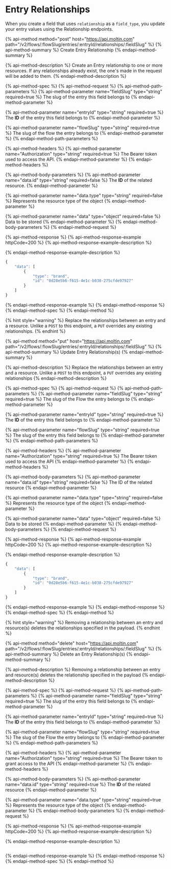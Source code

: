 # Entry Relationships

When you create a field that uses `relationship` as a `field_type`, you update your entry values using the Relationship endpoints.

{% api-method method="post" host="https://api.moltin.com" path="/v2/flows/:flowSlug/entries/:entryId/relationships/:fieldSlug" %}
{% api-method-summary %}
Create Entry Relationship
{% endapi-method-summary %}

{% api-method-description %}
Create an Entry relationship to one or more resources. If any relationships already exist, the one's made in the request will be added to them.
{% endapi-method-description %}

{% api-method-spec %}
{% api-method-request %}
{% api-method-path-parameters %}
{% api-method-parameter name="fieldSlug" type="string" required=true %}
The slug of the entry this field belongs to
{% endapi-method-parameter %}

{% api-method-parameter name="entryId" type="string" required=true %}
The **ID** of the entry this field belongs to
{% endapi-method-parameter %}

{% api-method-parameter name="flowSlug" type="string" required=true %}
The slug of the flow the entry belongs to
{% endapi-method-parameter %}
{% endapi-method-path-parameters %}

{% api-method-headers %}
{% api-method-parameter name="Authorization" type="string" required=true %}
The Bearer token used to access the API.
{% endapi-method-parameter %}
{% endapi-method-headers %}

{% api-method-body-parameters %}
{% api-method-parameter name="data.id" type="string" required=false %}
The **ID** of the related resource.
{% endapi-method-parameter %}

{% api-method-parameter name="data.type" type="string" required=false %}
Represents the resource type of the object
{% endapi-method-parameter %}

{% api-method-parameter name="data" type="object" required=false %}
Data to be stored
{% endapi-method-parameter %}
{% endapi-method-body-parameters %}
{% endapi-method-request %}

{% api-method-response %}
{% api-method-response-example httpCode=200 %}
{% api-method-response-example-description %}

{% endapi-method-response-example-description %}

```javascript
{
    "data": [
        {
            "type": "brand",
            "id": "0d28e5b6-f615-4e1c-b038-275cfde97927"
        }
    ]
}
```
{% endapi-method-response-example %}
{% endapi-method-response %}
{% endapi-method-spec %}
{% endapi-method %}

{% hint style="warning" %}
Replace the relationships between an entry and a resource. Unlike a `POST` to this endpoint, a `PUT` overrides any existing relationships.
{% endhint %}

{% api-method method="put" host="https://api.moltin.com" path="/v2/flows/:flowSlug/entries/:entryId/relationships/:fieldSlug" %}
{% api-method-summary %}
Update Entry Relationship\(s\)
{% endapi-method-summary %}

{% api-method-description %}
Replace the relationships between an entry and a resource. Unlike a `POST` to this endpoint, a `PUT` overrides any existing relationships
{% endapi-method-description %}

{% api-method-spec %}
{% api-method-request %}
{% api-method-path-parameters %}
{% api-method-parameter name="fieldSlug" type="string" required=true %}
The slug of the Flow the entry belongs to
{% endapi-method-parameter %}

{% api-method-parameter name="entryId" type="string" required=true %}
The **ID** of the entry this field belongs to
{% endapi-method-parameter %}

{% api-method-parameter name="flowSlug" type="string" required=true %}
The slug of the entry this field belongs to
{% endapi-method-parameter %}
{% endapi-method-path-parameters %}

{% api-method-headers %}
{% api-method-parameter name="Authorization" type="string" required=true %}
The Bearer token used to access the API
{% endapi-method-parameter %}
{% endapi-method-headers %}

{% api-method-body-parameters %}
{% api-method-parameter name="data.id" type="string" required=false %}
The ID of the related resource
{% endapi-method-parameter %}

{% api-method-parameter name="data.type" type="string" required=false %}
Represents the resource type of the object
{% endapi-method-parameter %}

{% api-method-parameter name="data" type="object" required=false %}
Data to be stored
{% endapi-method-parameter %}
{% endapi-method-body-parameters %}
{% endapi-method-request %}

{% api-method-response %}
{% api-method-response-example httpCode=200 %}
{% api-method-response-example-description %}

{% endapi-method-response-example-description %}

```javascript
{
    "data": [
        {
            "type": "brand",
            "id": "0d28e5b6-f615-4e1c-b038-275cfde97927"
        }
    ]
}
```
{% endapi-method-response-example %}
{% endapi-method-response %}
{% endapi-method-spec %}
{% endapi-method %}

{% hint style="warning" %}
Removing a relationship between an entry and resource\(s\) deletes the relationships specified in the payload.
{% endhint %}

{% api-method method="delete" host="https://api.moltin.com" path="/v2/flows/:flowSlug/entries/:entryId/relationships/:fieldSlug" %}
{% api-method-summary %}
Delete an Entry Relationship\(s\)
{% endapi-method-summary %}

{% api-method-description %}
Removing a relationship between an entry and resource\(s\) deletes the relationship specified in the payload
{% endapi-method-description %}

{% api-method-spec %}
{% api-method-request %}
{% api-method-path-parameters %}
{% api-method-parameter name="fieldSlug" type="string" required=true %}
The slug of the entry this field belongs to
{% endapi-method-parameter %}

{% api-method-parameter name="entryId" type="string" required=true %}
The **ID** of the entry this field belongs to
{% endapi-method-parameter %}

{% api-method-parameter name="flowSlug" type="string" required=true %}
The slug of the Flow the entry belongs to
{% endapi-method-parameter %}
{% endapi-method-path-parameters %}

{% api-method-headers %}
{% api-method-parameter name="Authorization" type="string" required=true %}
The Bearer token to grant access to the API
{% endapi-method-parameter %}
{% endapi-method-headers %}

{% api-method-body-parameters %}
{% api-method-parameter name="data.id" type="string" required=true %}
The **ID** of the related resource
{% endapi-method-parameter %}

{% api-method-parameter name="data.type" type="string" required=true %}
Represents the resource type of the object
{% endapi-method-parameter %}
{% endapi-method-body-parameters %}
{% endapi-method-request %}

{% api-method-response %}
{% api-method-response-example httpCode=200 %}
{% api-method-response-example-description %}

{% endapi-method-response-example-description %}

```javascript

```
{% endapi-method-response-example %}
{% endapi-method-response %}
{% endapi-method-spec %}
{% endapi-method %}

